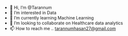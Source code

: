 - 👋 Hi, I’m @Tarannum 
- 👀 I’m interested in Data 
- 🌱 I’m currently learning Machine Learning
- 💞️ I’m looking to collaborate on Healthcare data analytics
- 📫 How to reach me .. tarannumhasan27@gmail.com


